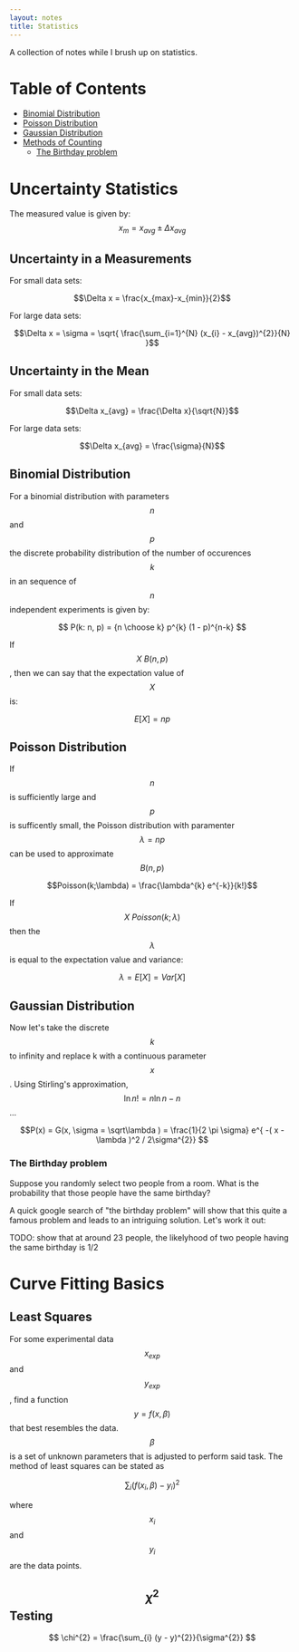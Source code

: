 ```yaml
---
layout: notes
title: Statistics 
---
```


A collection of notes while I brush up on statistics.

Table of Contents
=================

   * [Binomial Distribution](#binomial-distribution)
   * [Poisson Distribution](#poisson-distribution)
   * [Gaussian Distribution](#gaussian-distribution)
   * [Methods of Counting](#methods-of-counting)
      * [The Birthday problem](#the-birthday-problem)


# Uncertainty Statistics

The measured value is given by: $$x_{m} = x_{avg} \pm \Delta x_{avg}$$

## Uncertainty in a Measurements
For small data sets:

$$\Delta x = \frac{x_{max}-x_{min}}{2}$$

For large data sets:

$$\Delta x = \sigma = \sqrt{ \frac{\sum_{i=1}^{N} (x_{i} - x_{avg})^{2}}{N} }$$

## Uncertainty in the Mean

For small data sets:

$$\Delta x_{avg} = \frac{\Delta x}{\sqrt{N}}$$

For large data sets:

$$\Delta x_{avg} = \frac{\sigma}{N}$$

## Binomial Distribution
For a binomial distribution with parameters $$n$$ and $$p$$ the discrete probability distribution of the number of occurences $$k$$ in an sequence of $$n$$ independent experiments is given by: 

$$ P(k: n, p) = {n \choose k} p^{k} (1 - p)^{n-k} $$

If $$X ~ B(n,p)$$, then we can say that the expectation value of $$X$$ is:

$$E[X]=np$$

## Poisson Distribution
If $$n$$ is sufficiently large and $$p$$ is sufficently small, the Poisson distribution with paramenter $$\lambda = np$$ can be used to approximate $$B(n,p)$$

$$Poisson(k;\lambda) = \frac{\lambda^{k} e^{-k}}{k!}$$

If $$X ~ Poisson(k;\lambda)$$ then the $$\lambda$$ is equal to the expectation value and variance:

$$\lambda = E[X] = Var[X]$$

## Gaussian Distribution
Now let's take the discrete $$k$$ to infinity and replace k with a continuous parameter $$x$$. Using Stirling's approximation, $$\ln n! = n\ln n - n$$...

$$P(x) = G(x, \sigma = \sqrt\lambda ) = \frac{1}{2 \pi \sigma} e^{ -( x - \lambda )^2 / 2\sigma^{2}} $$


### The Birthday problem
Suppose you randomly select two people from a room. What is the probability that those people have the same birthday? 

A quick google search of "the birthday problem" will show that this quite a famous problem and leads to an intriguing  solution. Let's work it out:

TODO: show that at around 23 people, the likelyhood of two people having the same birthday is 1/2

# Curve Fitting Basics

## Least Squares 

For some experimental data $$x_{exp}$$ and $$y_{exp}$$, find a function $$y = f(x,\beta)$$ that best resembles the data. $$\beta$$ is a set of unknown parameters that is adjusted to perform said task. The method of least squares can be stated as 

$$ \sum_{i} (f(x_{i},\beta) - y_{i})^{2} $$ 

where $$x_{i}$$ and $$y_{i}$$ are the data points.

## $$\chi^{2}$$ Testing

$$ \chi^{2} = \frac{\sum_{i} (y - y)^{2}}{\sigma^{2}} $$
